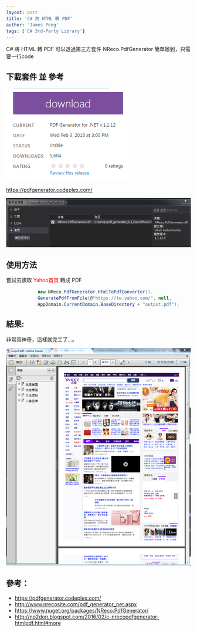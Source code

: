 ```yaml
---
layout: post
title: 'C# 將 HTML 轉 PDF'
author: 'James Peng'
tags: ['C# 3rd-Party Library']
---
```


C# 將 HTML 轉 PDF 可以透過第三方套件 NReco.PdfGenerator 簡單辦到，只需要一行code

## 下載套件 並 參考 ##

![](..\images\2016-04-03-CSharp_HtmlToPdf\ynpptPk.png)

https://pdfgenerator.codeplex.com/


![](..\images\2016-04-03-CSharp_HtmlToPdf\DDamu2W.png)

## 使用方法 ##

嘗試去讀取 <span style="color:red;">Yahoo首頁</span> 轉成 PDF 

~~~csharp
            new NReco.PdfGenerator.HtmlToPdfConverter().
            GeneratePdfFromFile(@"https://tw.yahoo.com/", null,
            AppDomain.CurrentDomain.BaseDirectory + "output.pdf");
~~~

## 結果:  ##

非常真神奇，這樣就完工了...。

![](..\images\2016-04-03-CSharp_HtmlToPdf\yP8L45s.png)


## 參考： ##

- https://pdfgenerator.codeplex.com/
- http://www.nrecosite.com/pdf_generator_net.aspx
- https://www.nuget.org/packages/NReco.PdfGenerator/
- http://no2don.blogspot.com/2016/02/c-nrecopdfgenerator-htmlpdf.html#more
